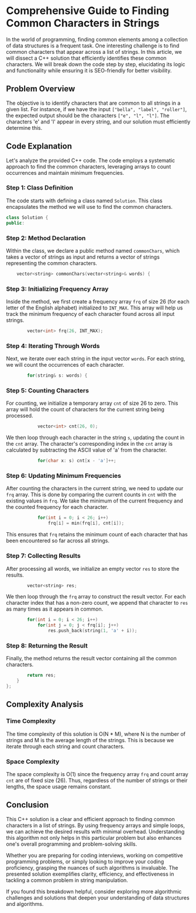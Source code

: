 # Comprehensive Guide to Finding Common Characters in Strings

In the world of programming, finding common elements among a collection of data structures is a frequent task. One interesting challenge is to find common characters that appear across a list of strings. In this article, we will dissect a C++ solution that efficiently identifies these common characters. We will break down the code step by step, elucidating its logic and functionality while ensuring it is SEO-friendly for better visibility.

## Problem Overview

The objective is to identify characters that are common to all strings in a given list. For instance, if we have the input `["bella", "label", "roller"]`, the expected output should be the characters `["e", "l", "l"]`. The characters 'e' and 'l' appear in every string, and our solution must efficiently determine this.

## Code Explanation

Let's analyze the provided C++ code. The code employs a systematic approach to find the common characters, leveraging arrays to count occurrences and maintain minimum frequencies.

### Step 1: Class Definition

The code starts with defining a class named `Solution`. This class encapsulates the method we will use to find the common characters.

```cpp
class Solution {
public:
```

### Step 2: Method Declaration

Within the class, we declare a public method named `commonChars`, which takes a vector of strings as input and returns a vector of strings representing the common characters.

```cpp
    vector<string> commonChars(vector<string>& words) {
```

### Step 3: Initializing Frequency Array

Inside the method, we first create a frequency array `frq` of size 26 (for each letter of the English alphabet) initialized to `INT_MAX`. This array will help us track the minimum frequency of each character found across all input strings.

```cpp
        vector<int> frq(26, INT_MAX);
```

### Step 4: Iterating Through Words

Next, we iterate over each string in the input vector `words`. For each string, we will count the occurrences of each character.

```cpp
        for(string& s: words) {
```

### Step 5: Counting Characters

For counting, we initialize a temporary array `cnt` of size 26 to zero. This array will hold the count of characters for the current string being processed.

```cpp
            vector<int> cnt(26, 0);
```

We then loop through each character in the string `s`, updating the count in the `cnt` array. The character's corresponding index in the `cnt` array is calculated by subtracting the ASCII value of 'a' from the character.

```cpp
            for(char x: s) cnt[x - 'a']++;
```

### Step 6: Updating Minimum Frequencies

After counting the characters in the current string, we need to update our `frq` array. This is done by comparing the current counts in `cnt` with the existing values in `frq`. We take the minimum of the current frequency and the counted frequency for each character.

```cpp
            for(int i = 0; i < 26; i++)
                frq[i] = min(frq[i], cnt[i]);
```

This ensures that `frq` retains the minimum count of each character that has been encountered so far across all strings.

### Step 7: Collecting Results

After processing all words, we initialize an empty vector `res` to store the results.

```cpp
        vector<string> res;
```

We then loop through the `frq` array to construct the result vector. For each character index that has a non-zero count, we append that character to `res` as many times as it appears in common.

```cpp
        for(int i = 0; i < 26; i++)
            for(int j = 0; j < frq[i]; j++)
                res.push_back(string(1, 'a' + i));
```

### Step 8: Returning the Result

Finally, the method returns the result vector containing all the common characters.

```cpp
        return res;
    }
};
```

## Complexity Analysis

### Time Complexity

The time complexity of this solution is O(N * M), where N is the number of strings and M is the average length of the strings. This is because we iterate through each string and count characters.

### Space Complexity

The space complexity is O(1) since the frequency array `frq` and count array `cnt` are of fixed size (26). Thus, regardless of the number of strings or their lengths, the space usage remains constant.

## Conclusion

This C++ solution is a clear and efficient approach to finding common characters in a list of strings. By using frequency arrays and simple loops, we can achieve the desired results with minimal overhead. Understanding this algorithm not only helps in this particular problem but also enhances one's overall programming and problem-solving skills.

Whether you are preparing for coding interviews, working on competitive programming problems, or simply looking to improve your coding proficiency, grasping the nuances of such algorithms is invaluable. The presented solution exemplifies clarity, efficiency, and effectiveness in tackling a common problem in string manipulation.

If you found this breakdown helpful, consider exploring more algorithmic challenges and solutions that deepen your understanding of data structures and algorithms.
```